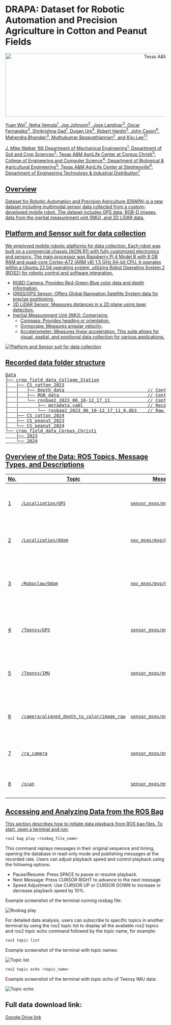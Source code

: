 <h1>DRAPA:  Dataset for Robotic Automation and Precision Agriculture in Cotton and Peanut Fields</h1>

<p align="center">
<a href="https://www.tamu.edu/"><img src="Images/tamu_logo.png" alt="Texas A&M University" height="200px" width="1000px">
  
Yuan Wei<sup>1</sup>, Neha Vemula<sup>1</sup>, Joe Johnson<sup>2</sup>, Jose Landivar<sup>3</sup>, Oscar Fernandez<sup>3</sup>, Shrikrishna
Gad<sup>1</sup>, Dugan Um<sup>4</sup>, Robert Hardin<sup>5</sup>, John Cason<sup>6</sup>, Mahendra Bhandari<sup>3</sup>, Muthukumar
Bagavathiannan<sup>2</sup>, and Kiju Lee<sup>7,1</sup>

<a href="https://engineering.tamu.edu/mechanical/index.html">J. Mike Walker ’66 Department of Mechanical Engineering<sup>1</sup>;
<a href="https://soilcrop.tamu.edu/">Department of Soil and Crop Sciences<sup>2</sup>;
<a href="https://ccag.tamu.edu/">Texas A&M AgriLife Center at Corpus Christi<sup>3</sup>;
<a href="https://www.tamucc.edu/engineering/">College of Engineering and Computer Science<sup>4</sup>;
<a href="https://baen.tamu.edu/">Department of Biological & Agricultural Engineering<sup>5</sup>;
<a href="https://stephenville.tamu.edu/">Texas A&M AgriLife Center at Stephenville<sup>6</sup>;
<a href="https://engineering.tamu.edu/etid/index.html">Department of Engineering Technology & Industrial Distribution<sup>7</sup>

## Overview
Dataset for Robotic Automation and Precision Agriculture (DRAPA) is a new dataset including multimodal sensor data collected from a custom-developed mobile robot. The dataset includes GPS data, RGB-D images, data from the inertial measurement unit (IMU), and 2D LiDAR data.

## Platform and Sensor suit for data collection
We employed mobile robotic platforms for data collection. Each robot was built on a commercial chassis (AION R1) with fully customized electronics and sensors. The main processor was Raspberry Pi 4 Model B with 8 GB RAM and quad-core Cortex-A72 (ARM v8) 1.5 GHz 64-bit CPU. It operates within a Ubuntu 22.04 operating system, utilizing Robot Operating System 2 (ROS2) for robotic control and software integration.

* RGBD Camera: Provides Red-Green-Blue color data and depth information.
* GNSS/GPS Sensor: Offers Global Navigation Satellite System data for precise positioning.
* 2D LiDAR Sensor: Measures distances in a 2D plane using laser detection.
* Inertial Measurement Unit (IMU): Comprising:
  * Compass: Provides heading or orientation.
  * Gyroscope: Measures angular velocity.
  * Accelerometer: Measures linear acceleration.
This suite allows for visual, spatial, and positional data collection for various applications.

<p align="center">
  
![Platform and Sensor suit for data collection](/Images/robot_sensors.png)

## Recorded data folder structure
<pre>
Data
├── crop_field_data_College_Station
│   ├── CS_cotton_2023
│   │   ├── Depth_data                               // Contains depth images in .png
│   │   ├── RGB_data                                 // Contains RGB images in .jpg
│   │   └── rosbag2_2023_06_10-12_17_11              // Contains metadata and rosbag file
│   │       ├── metadata.yaml                        // Records sensor configurations and data acquisition parameters
│   │       └── rosbag2_2023_06_10-12_17_11_0.db3    // Raw data with timestamped messages for multi-sensor analysis
│   ├── CS_cotton_2024
│   ├── CS_peanut_2023
│   └── CS_peanut_2024
└── crop_field_data_Corpus_Christi
    ├── 2023
    └── 2024
</pre>



## Overview of the Data: ROS Topics, Message Types, and Descriptions

| No. | Topic                                      | Message Type                   | Description                                                                                     |
|-----|--------------------------------------------|--------------------------------|-------------------------------------------------------------------------------------------------|
| 1   | `/Localization/GPS`                        | `sensor_msgs/msg/NavSatFix`    | Provides GPS data (latitude, longitude, altitude) for robot positioning.                        |
| 2   | `/Localization/Odom`                       | `nav_msgs/msg/Odometry`        | Delivers odometry data (position, velocity) for navigation.                                     |
| 3   | `/Roboclaw/Odom`                           | `nav_msgs/msg/Odometry`        | Supplies odometry data from the Roboclaw motor controller for movement tracking.                |
| 4   | `/Teensy/GPS`                              | `sensor_msgs/msg/NavSatFix`    | Offers GPS data from the Teensy microcontroller for enhanced localization.                      |
| 5   | `/Teensy/IMU`                              | `sensor_msgs/msg/Imu`          | Contains orientation, angular velocity, and acceleration data from an IMU.                      |
| 6   | `/camera/aligned_depth_to_color/image_raw` | `sensor_msgs/msg/Image`        | Provides raw image data for visual information and obstacle detection.                          |
| 7   | `/ra_camera`                               | `sensor_msgs/msg/CompressedImage` | Contains compressed image data for efficient transmission.                                  |
| 8   | `/scan`                                    | `sensor_msgs/msg/LaserScan`    | Provides range data from laser scanners for mapping.                                            |



## Accessing and Analyzing Data from the ROS Bag

This section describes how to initiate data playback from ROS bag files. To start, open a terminal and run:

```bash
ros2 bag play <rosbag_file_name>
```
This command replays messages in their original sequence and timing, opening the database in read-only mode and publishing messages at the recorded rate. Users can adjust playback speed and control playback using the following options:

* Pause/Resume: Press SPACE to pause or resume playback.
* Next Message: Press CURSOR RIGHT to advance to the next message.
* Speed Adjustment: Use CURSOR UP or CURSOR DOWN to increase or decrease playback speed by 10%.

Example screenshot of the terminal running rosbag file:

<p align="center">
  
![Rosbag play](/Images/GitHub_instr_1.png)


For detailed data analysis, users can subscribe to specific topics in another terminal by using the ros2 topic list to display all the available ros2 topics and ros2 topic echo command followed by the topic name, for example:
```bash
ros2 topic list
```
Example screenshot of the terminal with topic names:

<p align="center">
  
![Topic list](/Images/GitHub_instr_2.png)



```bash
ros2 topic echo <topic_name>
```
Example screenshot of the terminal with topic echo of Teensy IMU data:
<p align="center">
  
![Topic echo](/Images/echo_topic.png)

## Full data download link:
[Google Drive link](https://drive.google.com/drive/folders/1Sg-sVMUoNElCTnxhvHg9FKXeb63CkkSa)


